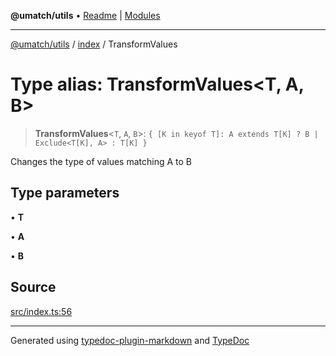 **@umatch/utils** • [Readme](../../index.md) \| [Modules](../../modules.md)

***

[@umatch/utils](../../modules.md) / [index](../index.md) / TransformValues

# Type alias: TransformValues\<T, A, B\>

> **TransformValues**\<`T`, `A`, `B`\>: `{ [K in keyof T]: A extends T[K] ? B | Exclude<T[K], A> : T[K] }`

Changes the type of values matching A to B

## Type parameters

• **T**

• **A**

• **B**

## Source

[src/index.ts:56](https://github.com/umatch-oficial/utils/blob/6e00801/src/index.ts#L56)

***

Generated using [typedoc-plugin-markdown](https://www.npmjs.com/package/typedoc-plugin-markdown) and [TypeDoc](https://typedoc.org/)
